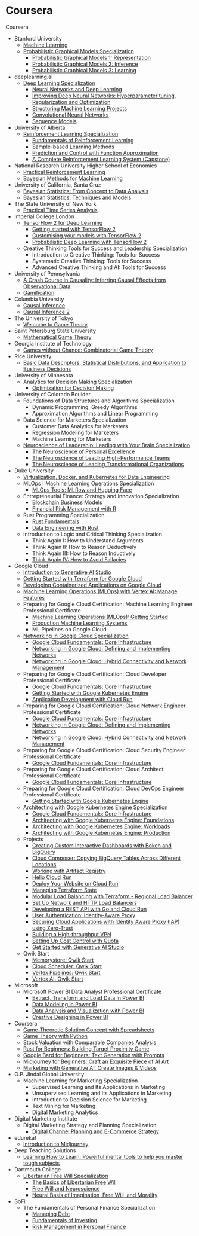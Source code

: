 # Coursera
Coursera

* Stanford University
  * [Machine Learning](https://www.coursera.org/account/accomplishments/certificate/YMNDF9GH3TJK)
  * [Probabilistic Graphical Models Specialization](https://www.coursera.org/account/accomplishments/specialization/certificate/CFDPJNMD24ZH)
    * [Probabilistic Graphical Models 1: Representation](https://www.coursera.org/account/accomplishments/certificate/TQ7NHJCJV4HT)
    * [Probabilistic Graphical Models 2: Inference](https://www.coursera.org/account/accomplishments/certificate/GGZJR2GVPK53)
    * [Probabilistic Graphical Models 3: Learning](https://www.coursera.org/account/accomplishments/certificate/4R5C7N5S8RQF)
* deeplearning.ai
  * [Deep Learning Specialization](https://www.coursera.org/account/accomplishments/specialization/certificate/ZJ2DEA2YGU2F)
    * [Neural Networks and Deep Learning](https://www.coursera.org/account/accomplishments/certificate/QZBF5QGKCRX4)
    * [Improving Deep Neural Networks: Hyperparameter tuning, Regularization and Optimization](https://www.coursera.org/account/accomplishments/certificate/ANHEHWLSM4GY)
    * [Structuring Machine Learning Projects](https://www.coursera.org/account/accomplishments/certificate/XG83HZEVXKUY)
    * [Convolutional Neural Networks](https://www.coursera.org/account/accomplishments/certificate/33KEH2THWN5E)
    * [Sequence Models](https://www.coursera.org/account/accomplishments/certificate/V33F4TS8QB48)
* University of Alberta
  * [Reinforcement Learning Specialization](https://www.coursera.org/account/accomplishments/specialization/certificate/B2D3UGDRKTJV)
    * [Fundamentals of Reinforcement Learning](https://www.coursera.org/account/accomplishments/certificate/GK37F2FAV49B)
    * [Sample-based Learning Methods](https://www.coursera.org/account/accomplishments/certificate/RMJPN73HG2JQ)
    * [Prediction and Control with Function Approximation](https://www.coursera.org/account/accomplishments/certificate/LYTAMMXQSGNV)
    * [A Complete Reinforcement Learning System (Capstone)](https://www.coursera.org/account/accomplishments/certificate/7HQ4DYL5J2RN)
* National Research University Higher School of Economics
  * [Practical Reinforcement Learning](https://www.coursera.org/account/accomplishments/certificate/L62MSJNTL4FG)
  * [Bayesian Methods for Machine Learning](https://www.coursera.org/account/accomplishments/certificate/5VHL33KBL5WM)
* University of California, Santa Cruz
  * [Bayesian Statistics: From Concept to Data Analysis](https://www.coursera.org/account/accomplishments/certificate/G85UU35YJQSK)
  * [Bayesian Statistics: Techniques and Models](https://www.coursera.org/account/accomplishments/certificate/ANSRBJXY7JWQ)
* The State University of New York
  * [Practical Time Series Analysis](https://www.coursera.org/account/accomplishments/certificate/WGDS3HUXKKL9)
* Imperial College London  
  * [TensorFlow 2 for Deep Learning](https://www.coursera.org/account/accomplishments/specialization/certificate/R4U5F8H4K69A)
    * [Getting started with TensorFlow 2](https://www.coursera.org/account/accomplishments/certificate/XXUTHGC6538B)
    * [Customising your models with TensorFlow 2](https://www.coursera.org/account/accomplishments/certificate/A6WA8Z6F77RX)
    * [Probabilistic Deep Learning with TensorFlow 2](https://www.coursera.org/account/accomplishments/certificate/L5M9C9BLY85N)
  * Creative Thinking Tools for Success and Leadership Specialization
    * Introduction to Creative Thinking: Tools for Success
    * Systematic Creative Thinking: Tools for Success
    * Advanced Creative Thinking and AI: Tools for Success
* University of Pennsylvania
  * [A Crash Course in Causality: Inferring Causal Effects from Observational Data](https://www.coursera.org/account/accomplishments/certificate/6TN35XH65KSB)
  * [Gamification](https://www.coursera.org/account/accomplishments/certificate/2FG4QGSWX62X)
* Columbia University
  * [Causal Inference](https://www.coursera.org/account/accomplishments/certificate/EL6845C3HDA8)
  * [Causal Inference 2](https://www.coursera.org/account/accomplishments/certificate/BQPD4LKC9ZP3)
* The University of Tokyo
  * [Welcome to Game Theory](https://www.coursera.org/account/accomplishments/certificate/4F89NWYRLX7M)
* Saint Petersburg State University
  * [Mathematical Game Theory](https://www.coursera.org/account/accomplishments/certificate/UN7JQKL5Z2CP)
* Georgia Institute of Technology
  * [Games without Chance: Combinatorial Game Theory](https://www.coursera.org/account/accomplishments/certificate/D5G9YL94L4LP)
* Rice University
  * [Basic Data Descriptors, Statistical Distributions, and Application to Business Decisions](https://www.coursera.org/account/accomplishments/certificate/JBBTFDHTXFT7)
* University of Minnesota
  * Analytics for Decision Making Specialization
    * [Optimization for Decision Making](https://www.coursera.org/account/accomplishments/certificate/7J5V44G8QYKC)
* University of Colorado Boulder
  * Foundations of Data Structures and Algorithms Specialization
    * Dynamic Programming, Greedy Algorithms
    * Approximation Algorithms and Linear Programming
  * Data Science for Marketers Specialization
    * Customer Data Analytics for Marketers
    * Regression Modeling for Marketers
    * Machine Learning for Marketers
  * [Neuroscience of Leadership: Leading with Your Brain Specialization](https://www.coursera.org/account/accomplishments/certificate/YGK99HWSNPCR)
    * [The Neuroscience of Personal Excellence](https://www.coursera.org/account/accomplishments/certificate/CGDTRDGEH683)
    * [The Neuroscience of Leading High-Performance Teams](https://www.coursera.org/account/accomplishments/certificate/3ESDWF4HG7TC)
    * [The Neuroscience of Leading Transformational Organizations](https://www.coursera.org/account/accomplishments/certificate/BK9CS7VTJBSW)
* Duke University
  * [Virtualization, Docker, and Kubernetes for Data Engineering](https://www.coursera.org/account/accomplishments/certificate/9558FML5T9TH)
  * MLOps | Machine Learning Operations Specialization
    * [MLOps Tools: MLflow and Hugging Face](https://www.coursera.org/account/accomplishments/certificate/M435CDR2KSG2)
  * Entrepreneurial Finance: Strategy and Innovation Specialization
    * [Blockchain Business Models](https://www.coursera.org/account/accomplishments/certificate/W9Y69UQR4HYJ)
    * [Financial Risk Management with R](https://www.coursera.org/account/accomplishments/certificate/RUGZD7F8MLP3)
  * Rust Programming Specialization
    * [Rust Fundamentals](https://www.coursera.org/account/accomplishments/certificate/8J3Q8VWFRDU2)
    * [Data Engineering with Rust](https://www.coursera.org/account/accomplishments/certificate/CZK4VJECYTEY)
  * Introduction to Logic and Critical Thinking Specialization
    * Think Again I: How to Understand Arguments
    * Think Again II: How to Reason Deductively
    * Think Again III: How to Reason Inductively
    * [Think Again IV: How to Avoid Fallacies](https://www.coursera.org/account/accomplishments/certificate/4YVL7L2733WA)
* Google Cloud
  * [Introduction to Generative AI Studio](https://www.coursera.org/account/accomplishments/certificate/GLJ9UCXWJTJX)
  * [Getting Started with Terraform for Google Cloud](https://www.coursera.org/account/accomplishments/certificate/SRJPG6LR42XU)
  * [Developing Containerized Applications on Google Cloud](https://www.coursera.org/account/accomplishments/certificate/S9CTF4DRSUJL)
  * [Machine Learning Operations (MLOps) with Vertex AI: Manage Features](https://www.coursera.org/account/accomplishments/certificate/T4KVY4ZJGZHQ)
  * Preparing for Google Cloud Certification: Machine Learning Engineer Professional Certificate
    * [Machine Learning Operations (MLOps): Getting Started](https://www.coursera.org/account/accomplishments/certificate/73BUWWE928A2)
    * [Production Machine Learning Systems](https://www.coursera.org/account/accomplishments/certificate/7TUGT3B3ER6V)
    * ML Pipelines on Google Cloud
  * [Networking in Google Cloud Specialization](https://www.coursera.org/account/accomplishments/specialization/certificate/R4GMK3BKKBQT)
    * [Google Cloud Fundamentals: Core Infrastructure](https://www.coursera.org/account/accomplishments/certificate/YQXWTBUA6P42)
    * [Networking in Google Cloud: Defining and Implementing Networks](https://www.coursera.org/account/accomplishments/certificate/TNQUBZTUDA64)
    * [Networking in Google Cloud: Hybrid Connectivity and Network Management](https://www.coursera.org/account/accomplishments/certificate/FPJG78BX7AUQ)
  * Preparing for Google Cloud Certification: Cloud Developer Professional Certificate
    * [Google Cloud Fundamentals: Core Infrastructure](https://www.coursera.org/account/accomplishments/certificate/YQXWTBUA6P42)
    * [Getting Started with Google Kubernetes Engine](https://www.coursera.org/account/accomplishments/certificate/ZXAETGU2SEX6)
    * [Application Development with Cloud Run](https://www.coursera.org/account/accomplishments/certificate/57EPXN8GS7Y8)
  * Preparing for Google Cloud Certification: Cloud Network Engineer Professional Certificate
    * [Google Cloud Fundamentals: Core Infrastructure](https://www.coursera.org/account/accomplishments/certificate/YQXWTBUA6P42)
    * [Networking in Google Cloud: Defining and Implementing Networks](https://www.coursera.org/account/accomplishments/certificate/TNQUBZTUDA64)
    * [Networking in Google Cloud: Hybrid Connectivity and Network Management](https://www.coursera.org/account/accomplishments/certificate/FPJG78BX7AUQ)
  * Preparing for Google Cloud Certification: Cloud Security Engineer Professional Certificate
    * [Google Cloud Fundamentals: Core Infrastructure](https://www.coursera.org/account/accomplishments/certificate/YQXWTBUA6P42)
  * Preparing for Google Cloud Certification: Cloud Architect Professional Certificate
    * [Google Cloud Fundamentals: Core Infrastructure](https://www.coursera.org/account/accomplishments/certificate/YQXWTBUA6P42)
  * Preparing for Google Cloud Certification: Cloud DevOps Engineer Professional Certificate
    * [Getting Started with Google Kubernetes Engine](https://www.coursera.org/account/accomplishments/certificate/ZXAETGU2SEX6)
  * [Architecting with Google Kubernetes Engine Specialization](https://www.coursera.org/account/accomplishments/specialization/certificate/MUHP8PRHF34D)
    * [Google Cloud Fundamentals: Core Infrastructure](https://www.coursera.org/account/accomplishments/certificate/YQXWTBUA6P42)
    * [Architecting with Google Kubernetes Engine: Foundations](https://www.coursera.org/account/accomplishments/certificate/VYJ9ESCX543K)
    * [Architecting with Google Kubernetes Engine: Workloads](https://www.coursera.org/account/accomplishments/certificate/SJ36DGAQ3NB8)
    * [Architecting with Google Kubernetes Engine: Production](https://www.coursera.org/account/accomplishments/certificate/HXM7X7UU457F)
  * Projects
    * [Creating Custom Interactive Dashboards with Bokeh and BigQuery](https://www.coursera.org/account/accomplishments/certificate/UWQ4N6EA7QA3)
    * [Cloud Composer: Copying BigQuery Tables Across Different Locations](https://www.coursera.org/account/accomplishments/certificate/JNAHGJRUB8EN)
    * [Working with Artifact Registry](https://www.coursera.org/account/accomplishments/certificate/WZZZL7ZTEBRN)
    * [Hello Cloud Run](https://www.coursera.org/account/accomplishments/certificate/XXB2NSMJ3VPN)
    * [Deploy Your Website on Cloud Run](https://www.coursera.org/account/accomplishments/certificate/WXA9JKGH4RSW)
    * [Managing Terraform State](https://www.coursera.org/account/accomplishments/certificate/HA5NGWRV6N6A)
    * [Modular Load Balancing with Terraform - Regional Load Balancer](https://www.coursera.org/account/accomplishments/certificate/L9Y32ZCM9FHC)
    * [Set Up Network and HTTP Load Balancers](https://www.coursera.org/account/accomplishments/certificate/E2QSY9REAGHX)
    * [Developing a REST API with Go and Cloud Run](https://www.coursera.org/account/accomplishments/certificate/G6WVCJTLTF4N)
    * [User Authentication: Identity-Aware Proxy](https://www.coursera.org/account/accomplishments/certificate/UNZJZ9A5N8YF)
    * [Securing Cloud Applications with Identity Aware Proxy (IAP) using Zero-Trust](https://www.coursera.org/account/accomplishments/certificate/TGKWJYD8DMVX)
    * [Building a High-throughput VPN](https://www.coursera.org/account/accomplishments/certificate/ZJS4PWSNFF2S)
    * [Setting Up Cost Control with Quota](https://www.coursera.org/account/accomplishments/certificate/WQCQMQG23NC6)
    * [Get Started with Generative AI Studio](https://www.coursera.org/account/accomplishments/certificate/8Z67MH5XY75V)
  * Qwik Start
    * [Memorystore: Qwik Start](https://www.coursera.org/account/accomplishments/certificate/H6NU4SQWETEK)
    * [Cloud Scheduler: Qwik Start](https://www.coursera.org/account/accomplishments/certificate/MBCZP6QWSSTQ)
    * [Vertex Pipelines: Qwik Start](https://www.coursera.org/account/accomplishments/certificate/NLP4U2B9DWDF)
    * [Vertex AI: Qwik Start](https://www.coursera.org/account/accomplishments/certificate/9GDWL2TL6HDV)
* Microsoft
  * Microsoft Power BI Data Analyst Professional Certificate
    * [Extract, Transform and Load Data in Power BI](https://www.coursera.org/account/accomplishments/certificate/739TFWNKNWH6)
    * [Data Modeling in Power BI](https://www.coursera.org/account/accomplishments/certificate/QWTQHUKWGVGH)
    * [Data Analysis and Visualization with Power BI](https://www.coursera.org/account/accomplishments/certificate/QN5YL76V5FCM)
    * [Creative Designing in Power BI](https://www.coursera.org/account/accomplishments/certificate/SSHT43XZ6D6W)
* Coursera
  * [Game-Theoretic Solution Concept with Spreadsheets](https://www.coursera.org/account/accomplishments/certificate/Z3YUN2PUFK57)
  * [Game Theory with Python](https://www.coursera.org/account/accomplishments/certificate/FTZ849DDSGRC)
  * [Stock Valuation with Comparable Companies Analysis](https://www.coursera.org/account/accomplishments/certificate/W8WFVACNGVZ3)
  * [Rust for Beginners: Building Target Proximity Game](https://www.coursera.org/account/accomplishments/certificate/TW5CDGA6HKB6)
  * [Google Bard for Beginners: Text Generation with Prompts](https://www.coursera.org/account/accomplishments/certificate/P44KWLKXBTTC)
  * [Midjourney for Beginners: Craft an Exquisite Piece of AI Art](https://www.coursera.org/account/accomplishments/certificate/HEZJS8EHQZKN)
  * [Marketing with Generative AI: Create Images & Videos](https://www.coursera.org/account/accomplishments/certificate/2MB4WJNUDT8G)
* O.P. Jindal Global University
  * Machine Learning for Marketing Specialization
    * Supervised Learning and Its Applications in Marketing
    * Unsupervised Learning and Its Applications in Marketing
    * Introduction to Decision Science for Marketing
    * Text Mining for Marketing
    * Digital Marketing Analytics
* Digital Marketing Institute
  * Digital Marketing Strategy and Planning Specialization
    * [Digital Channel Planning and E-Commerce Strategy](https://www.coursera.org/account/accomplishments/certificate/E2XCFL44Y778)
* edureka!
  * [Introduction to Midjourney](https://www.coursera.org/account/accomplishments/certificate/J8T4RA354NHN)
* Deep Teaching Solutions
  * [Learning How to Learn: Powerful mental tools to help you master tough subjects](https://www.coursera.org/account/accomplishments/certificate/UQENHYDZ9VM2) 
* Dartmouth College
  * [Libertarian Free Will Specialization](https://www.coursera.org/account/accomplishments/certificate/QEFTK7JAQCZ7)
    * [The Basics of Libertarian Free Will](https://www.coursera.org/account/accomplishments/certificate/XTT59GU79E3C)
    * [Free Will and Neuroscience](https://www.coursera.org/account/accomplishments/certificate/DC4C7AKUA27E)
    * [Neural Basis of Imagination, Free Will, and Morality](https://www.coursera.org/account/accomplishments/certificate/D8ELL3PF3XS2)
* SoFi
  * The Fundamentals of Personal Finance Specialization
    * [Managing Debt](https://www.coursera.org/account/accomplishments/certificate/2SLBPAQKAWVM)
    * [Fundamentals of Investing](https://www.coursera.org/account/accomplishments/certificate/4BP2FSP2XR2T)
    * [Risk Management in Personal Finance](https://www.coursera.org/account/accomplishments/certificate/GDRD4KD9HXR3)
